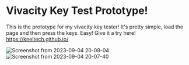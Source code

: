 # Vivacity Key Test Prototype!
This is the prototype for my vivacity key tester! 
It's pretty simple, load the page and then press the keys. Easy!
Give it a try here! https://kneltech.github.io/

![Screenshot from 2023-09-04 20-08-04](https://github.com/KNelTech/vivKeyTestProto/assets/83507106/295ec11d-f6cb-4f38-8e6c-1d6b6ded0ff9)
![Screenshot from 2023-09-04 20-07-40](https://github.com/KNelTech/vivKeyTestProto/assets/83507106/2ab717d9-78b6-4a63-b8b0-b4d9c3606220)

